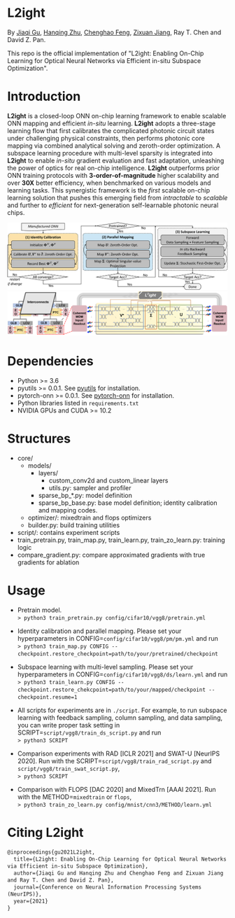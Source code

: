 # L2ight

By [Jiaqi Gu](https://github.com/JeremieMelo), [Hanqing Zhu](https://github.com/zhuhanqing), [Chenghao Feng](https://github.com/Fengchenghao1996), [Zixuan Jiang](https://github.com/zixuanjiang), Ray T. Chen and David Z. Pan.

This repo is the official implementation of "L2ight: Enabling On-Chip Learning for Optical Neural Networks via Efficient in-situ Subspace Optimization".

# Introduction
**L2ight** is a closed-loop ONN on-chip learning framework to enable scalable ONN mapping and efficient *in-situ* learning.
**L2ight** adopts a three-stage learning flow that first calibrates the complicated photonic circuit states under challenging physical constraints, then performs photonic core mapping via combined analytical solving and zeroth-order optimization.
A subspace learning procedure with multi-level sparsity is integrated into **L2ight** to enable *in-situ* gradient evaluation and fast adaptation, unleashing the power of optics for real on-chip intelligence.
**L2ight** outperforms prior ONN training protocols with **3-order-of-magnitude** higher scalability and over **30X** better efficiency, when benchmarked on various models and learning tasks.
This synergistic framework is the *first* scalable on-chip learning solution that pushes this emerging field from *intractable* to *scalable* and further to *efficient* for next-generation self-learnable photonic neural chips.

![flow](figures/L2ightFlow.png)
![teaser](figures/teaser.png)
# Dependencies
* Python >= 3.6
* pyutils >= 0.0.1. See [pyutils](https://github.com/JeremieMelo/pyutility) for installation.
* pytorch-onn >= 0.0.1. See [pytorch-onn](https://github.com/JeremieMelo/pytorch-onn) for installation.
* Python libraries listed in `requirements.txt`
* NVIDIA GPUs and CUDA >= 10.2

# Structures
* core/
    * models/
        * layers/
            * custom_conv2d and custom_linear layers
            * utils.py: sampler and profiler
        * sparse_bp_\*.py: model definition
        * sparse_bp_base.py: base model definition; identity calibration and mapping codes.
    * optimizer/: mixedtrain and flops optimizers
    * builder.py: build training utilities
* script/: contains experiment scripts
* train_pretrain.py, train_map.py, train_learn.py, train_zo_learn.py: training logic
* compare_gradient.py: compare approximated gradients with true gradients for ablation

# Usage
* Pretrain model.\
`> python3 train_pretrain.py config/cifar10/vgg8/pretrain.yml`

* Identity calibration and parallel mapping. Please set your hyperparameters in CONFIG=`config/cifar10/vgg8/pm/pm.yml` and run\
`> python3 train_map.py CONFIG --checkpoint.restore_checkpoint=path/to/your/pretrained/checkpoint`

* Subspace learning with multi-level sampling. Please set your hyperparameters in CONFIG=`config/cifar10/vgg8/ds/learn.yml` and run\
`> python3 train_learn.py CONFIG --checkpoint.restore_chekcpoint=path/to/your/mapped/checkpoint --checkpoint.resume=1`

* All scripts for experiments are in `./script`. For example, to run subspace learning with feedback sampling, column sampling, and data sampling, you can write proper task setting in SCRIPT=`script/vgg8/train_ds_script.py` and run\
`> python3 SCRIPT`

* Comparison experiments with RAD [ICLR 2021] and SWAT-U [NeurIPS 2020]. Run with the SCRIPT=`script/vgg8/train_rad_script.py` and `script/vgg8/train_swat_script.py`,\
`> python3 SCRIPT`

* Comparison with FLOPS [DAC 2020] and MixedTrn [AAAI 2021]. Run with the METHOD=`mixedtrain` or `flops`,\
`> python3 train_zo_learn.py config/mnist/cnn3/METHOD/learn.yml`

# Citing L2ight
```
@inproceedings{gu2021L2ight,
  title={L2ight: Enabling On-Chip Learning for Optical Neural Networks via Efficient in-situ Subspace Optimization},
  author={Jiaqi Gu and Hanqing Zhu and Chenghao Feng and Zixuan Jiang and Ray T. Chen and David Z. Pan},
  journal={Conference on Neural Information Processing Systems (NeurIPS)},
  year={2021}
}
```
